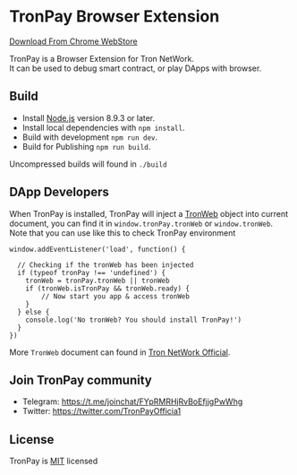 # TronPay Browser Extension
[Download From Chrome WebStore](https://chrome.google.com/webstore/detail/tronpay/gjdneabihbmcpobmfhcnljaojmgoihfk)

TronPay is a Browser Extension for Tron NetWork.  
It can be used to debug smart contract, or play DApps with browser.

## Build

 - Install [Node.js](https://nodejs.org/) version 8.9.3 or later.
 - Install local dependencies with `npm install`.
 - Build with development `npm run dev`.
 - Build for Publishing `npm run build`.

 Uncompressed builds will found in `./build`

## DApp Developers

When TronPay is installed, TronPay will inject a [TronWeb](https://github.com/tronprotocol/tron-web) object into current document, you can find it in `window.tronPay.tronWeb` or `window.tronWeb`.  
Note that you can use like this to check TronPay environment
```
window.addEventListener('load', function() {

  // Checking if the tronWeb has been injected
  if (typeof tronPay !== 'undefined') {
    tronWeb = tronPay.tronWeb || tronWeb
    if (tronWeb.isTronPay && tronWeb.ready) {
        // Now start you app & access tronWeb
    }
  } else {
    console.log('No tronWeb? You should install TronPay!')
  }
})
```

More `TronWeb` document can found in [Tron NetWork Official](https://github.com/tronprotocol).

## Join TronPay community

* Telegram: https://t.me/joinchat/FYpRMRHjRvBoEfjjgPwWhg
* Twitter: https://twitter.com/TronPayOfficia1

## License
TronPay is [MIT](https://mit-license.org/) licensed